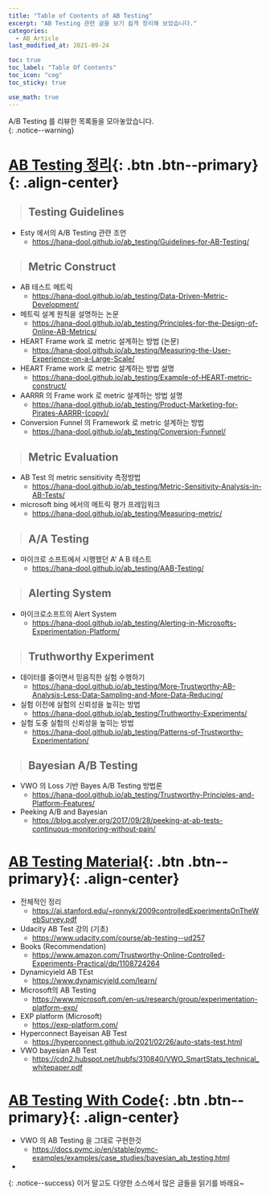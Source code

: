 ```yaml
---
title: "Table of Contents of AB Testing"
excerpt: "AB Testing 관련 글을 보기 쉽게 정리해 보았습니다."
categories:
  - AB_Article
last_modified_at: 2021-09-24

toc: true
toc_label: "Table Of Contents"
toc_icon: "cog"
toc_sticky: true

use_math: true
---
```


 A/B Testing 를 리뷰한 목록들을 모아놓았습니다.  
{: .notice--warning}

# [AB Testing 정리](#link){: .btn .btn--primary}{: .align-center}

> ## Testing Guidelines 

- Esty 에서의 A/B Testing 관련 조언
  - <https://hana-dool.github.io/ab_testing/Guidelines-for-AB-Testing/>

> ## Metric Construct

- AB 테스트 메트릭
  - <https://hana-dool.github.io/ab_testing/Data-Driven-Metric-Development/>
- 메트릭 설계 원칙을 설명하는 논문
  - <https://hana-dool.github.io/ab_testing/Principles-for-the-Design-of-Online-AB-Metrics/>
- HEART Frame work 로 metric 설계하는 방법 (논문)
  - <https://hana-dool.github.io/ab_testing/Measuring-the-User-Experience-on-a-Large-Scale/>
- HEART Frame work 로 metric 설계하는 방법 설명
  - <https://hana-dool.github.io/ab_testing/Example-of-HEART-metric-construct/>
- AARRR 의 Frame work 로 metric 설계하는 방법 설명 
  - <https://hana-dool.github.io/ab_testing/Product-Marketing-for-Pirates-AARRR-(copy)/>
- Conversion Funnel 의 Framework 로 metric 설계하는 방법
  - <https://hana-dool.github.io/ab_testing/Conversion-Funnel/>

> ## Metric Evaluation

- AB Test 의 metric sensitivity 측정방법
  - <https://hana-dool.github.io/ab_testing/Metric-Sensitivity-Analysis-in-AB-Tests/>
- microsoft bing 에서의 메트릭 평가 프레임워크
  - <https://hana-dool.github.io/ab_testing/Measuring-metric/>

> ## A/A Testing 

- 마이크로 소프트에서 시행했던 A' A B 테스트
  - <https://hana-dool.github.io/ab_testing/AAB-Testing/>

> ## Alerting System

- 마이크로소프트의 Alert System
  - <https://hana-dool.github.io/ab_testing/Alerting-in-Microsofts-Experimentation-Platform/>

> ## Truthworthy Experiment

- 데이터를 줄이면서 믿음직한 실험 수행하기
  - <https://hana-dool.github.io/ab_testing/More-Trustworthy-AB-Analysis-Less-Data-Sampling-and-More-Data-Reducing/>
- 실험 이전에 실험의 신뢰성을 높히는 방법
  - <https://hana-dool.github.io/ab_testing/Truthworthy-Experiments/>
- 실험 도중 실험의 신뢰성을 높히는 방법
  - <https://hana-dool.github.io/ab_testing/Patterns-of-Trustworthy-Experimentation/>

> ## Bayesian A/B Testing

- VWO 의 Loss 기반 Bayes A/B Testing 방법론 
  - <https://hana-dool.github.io/ab_testing/Trustworthy-Principles-and-Platform-Features/>
- Peeking A/B and Bayesian
  - https://blog.acolyer.org/2017/09/28/peeking-at-ab-tests-continuous-monitoring-without-pain/

# [AB Testing Material](#link){: .btn .btn--primary}{: .align-center}

- 전체적인 정리
  - <https://ai.stanford.edu/~ronnyk/2009controlledExperimentsOnTheWebSurvey.pdf>
- Udacity AB Test 강의 (기초)
  - https://www.udacity.com/course/ab-testing--ud257
- Books (Recommendation)
  - <https://www.amazon.com/Trustworthy-Online-Controlled-Experiments-Practical/dp/1108724264>
- Dynamicyield AB TEst
  - <https://www.dynamicyield.com/learn/>
- Microsoft의 AB Testing
  - <https://www.microsoft.com/en-us/research/group/experimentation-platform-exp/>
- EXP platform (Microsoft)
  - <https://exp-platform.com/>
- Hyperconnect Bayeisan AB Test
  - <https://hyperconnect.github.io/2021/02/26/auto-stats-test.html>
- VWO bayesian AB Test
  - <https://cdn2.hubspot.net/hubfs/310840/VWO_SmartStats_technical_whitepaper.pdf>

# [AB Testing With Code](#link){: .btn .btn--primary}{: .align-center}

- VWO 의 AB Testing 을 그대로 구현한것
  - <https://docs.pymc.io/en/stable/pymc-examples/examples/case_studies/bayesian_ab_testing.html>
- 

{: .notice--success}
이거 말고도 다양한 소스에서 많은 글들을 읽기를 바래요~

